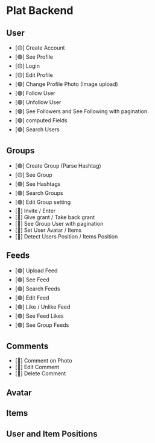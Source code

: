 # Plat Backend #

## User
- [🟡] Create Account
- [🟢] See Profile
- [🟡] Login 
- [🟡] Edit Profile
- [🟢] Change Profile Photo (Image upload)
- [🟢] Follow User
- [🟢] Unfollow User
- [🟢] See Followers and See Following with pagination.
- [🟢] computed Fields
- [🟢] Search Users


## Groups
- [🟢] Create Group (Parse Hashtag)
- [🟡] See Group
- [🟢] See Hashtags
- [🟢] Search Groups
- [🟢] Edit Group setting
- [🔴] Invite / Enter
- [🔴] Give grant / Take back grant
- [🔴] See Group User with pagination
- [🔴] Set User Avatar / Items
- [🔴] Detect Users Position / Items Position


## Feeds
- [🟢] Upload Feed
- [🟢] See Feed
- [🟢] Search Feeds
- [🟢] Edit Feed
- [🟢] Like / Unlike Feed
- [🟢] See Feed Likes
- [🟢] See Group Feeds


## Comments
- [🔴] Comment on Photo
- [🔴] Edit Comment
- [🔴] Delete Comment

## Avatar

## Items

## User and Item Positions
